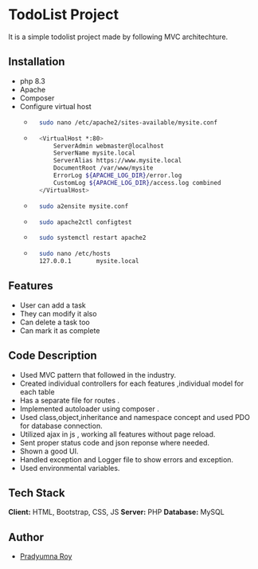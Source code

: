 # TodoList Project

It is a simple todolist project made by following MVC architechture.


## Installation
* php 8.3
* Apache
* Composer
* Configure virtual host
    * ```bash
        sudo nano /etc/apache2/sites-available/mysite.conf
        ```
    * ``` bash
        <VirtualHost *:80>
            ServerAdmin webmaster@localhost
            ServerName mysite.local
            ServerAlias https://www.mysite.local
            DocumentRoot /var/www/mysite
            ErrorLog ${APACHE_LOG_DIR}/error.log
            CustomLog ${APACHE_LOG_DIR}/access.log combined
        </VirtualHost>
        ```
    * ```bash 
        sudo a2ensite mysite.conf
        ```
    * ```bash 
        sudo apache2ctl configtest
        ```
    * ```bash 
        sudo systemctl restart apache2
        ```
    * ```bash 
        sudo nano /etc/hosts
        127.0.0.1       mysite.local

        ```
    
## Features
 * User can add a task
 * They can modify it also 
 * Can delete a task too
 * Can mark it as complete 

## Code Description
 * Used MVC pattern that followed in the industry.
 * Created individual controllers for each features ,individual model for each table
 * Has a separate file for routes .
 * Implemented autoloader using composer .
 * Used class,object,inheritance and namespace concept and used PDO for database connection.
 * Utilized ajax in js , working all features without page reload.
 * Sent proper status code and json reponse where needed.
 * Shown a good UI.
 * Handled exception and Logger file to show errors and exception.
 * Used environmental variables.

## Tech Stack
**Client:** HTML, Bootstrap, CSS, JS
**Server:** PHP
**Database:** MySQL


## Author
- [Pradyumna Roy](https://github.com/PradyumnaRoy-mindfire/todolist)